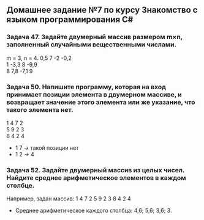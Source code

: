 ## Домашнее задание №7 по курсу Знакомство с языком программирования С#

### Задача 47. Задайте двумерный массив размером m×n, заполненный случайными вещественными числами.
 m = 3, n = 4. 
 0,5 7 -2 -0,2  
 1 -3,3 8 -9,9  
 8 7,8 -7,1 9  

### Задача 50. Напишите программу, которая на вход принимает позиции элемента в двумерном массиве, и возвращает значение этого элемента или же указание, что такого элемента нет.
  1 4 7 2  
  5 9 2 3  
  8 4 2 4  
* 1 7 -> такой позиции нет
* 1 2 -> 4

### Задача 52. Задайте двумерный массив из целых чисел. Найдите среднее арифметическое элементов в каждом столбце.
  Например, задан массив:
  1 4 7 2
  5 9 2 3
  8 4 2 4
* Среднее арифметическое каждого столбца: 4,6; 5,6; 3,6; 3.  
